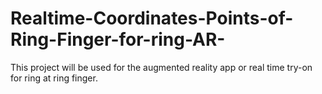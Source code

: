 # Realtime-Coordinates-Points-of-Ring-Finger-for-ring-AR-
This project will be used for the augmented reality app or real time try-on for ring at ring finger.
